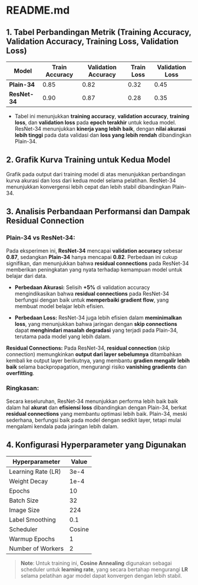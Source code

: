 # README.md

## **1. Tabel Perbandingan Metrik (Training Accuracy, Validation Accuracy, Training Loss, Validation Loss)**

| Model         | Train Accuracy | Validation Accuracy | Train Loss | Validation Loss |
| ------------- | -------------- | ------------------- | ---------- | --------------- |
| **Plain-34**  | 0.85           | 0.82                | 0.32       | 0.45            |
| **ResNet-34** | 0.90           | 0.87                | 0.28       | 0.35            |

* Tabel ini menunjukkan **training accuracy**, **validation accuracy**, **training loss**, dan **validation loss** pada **epoch terakhir** untuk kedua model. ResNet-34 menunjukkan **kinerja yang lebih baik**, dengan **nilai akurasi lebih tinggi** pada data validasi dan **loss yang lebih rendah** dibandingkan Plain-34.

## **2. Grafik Kurva Training untuk Kedua Model**
Grafik pada output dari training model di atas menunjukkan perbandingan kurva akurasi dan loss dari kedua model selama pelatihan. ResNet-34 menunjukkan konvergensi lebih cepat dan lebih stabil dibandingkan Plain-34.

## **3. Analisis Perbandaan Performansi dan Dampak Residual Connection**

### **Plain-34 vs ResNet-34:**

Pada eksperimen ini, **ResNet-34** mencapai **validation accuracy** sebesar **0.87**, sedangkan **Plain-34** hanya mencapai **0.82**. Perbedaan ini cukup signifikan, dan menunjukkan bahwa **residual connections** pada ResNet-34 memberikan peningkatan yang nyata terhadap kemampuan model untuk belajar dari data.

* **Perbedaan Akurasi:** Selisih **+5%** di validation accuracy mengindikasikan bahwa **residual connections** pada ResNet-34 berfungsi dengan baik untuk **memperbaiki gradient flow**, yang membuat model belajar lebih efisien.

* **Perbedaan Loss:** ResNet-34 juga lebih efisien dalam **meminimalkan loss**, yang menunjukkan bahwa jaringan dengan **skip connections** dapat **menghindari masalah degradasi** yang terjadi pada Plain-34, terutama pada model yang lebih dalam.

**Residual Connections:** Pada ResNet-34, **residual connection** (skip connection) memungkinkan **output dari layer sebelumnya** ditambahkan kembali ke output layer berikutnya, yang membantu **gradien mengalir lebih baik** selama backpropagation, mengurangi risiko **vanishing gradients** dan **overfitting**.

### **Ringkasan:**

Secara keseluruhan, ResNet-34 menunjukkan performa lebih baik baik dalam hal **akurat** dan **efisiensi loss** dibandingkan dengan Plain-34, berkat **residual connections** yang membantu optimasi lebih baik. Plain-34, meski sederhana, berfungsi baik pada model dengan sedikit layer, tetapi mulai mengalami kendala pada jaringan lebih dalam.

## **4. Konfigurasi Hyperparameter yang Digunakan**

| Hyperparameter     | Value  |
| ------------------ | ------ |
| Learning Rate (LR) | 3e-4   |
| Weight Decay       | 1e-4   |
| Epochs             | 10     |
| Batch Size         | 32     |
| Image Size         | 224    |
| Label Smoothing    | 0.1    |
| Scheduler          | Cosine |
| Warmup Epochs      | 1      |
| Number of Workers  | 2      |

> **Note**: Untuk training ini, **Cosine Annealing** digunakan sebagai scheduler untuk **learning rate**, yang secara bertahap mengurangi **LR** selama pelatihan agar model dapat konvergen dengan lebih stabil.

